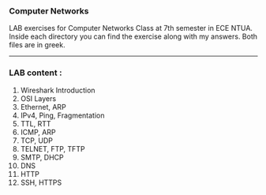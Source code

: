 ### Computer Networks

LAB exercises for Computer Networks Class at 7th semester in ECE NTUA.
Inside each directory you can find the exercise along with my answers.
Both files are in greek.

---

### LAB content :
1) Wireshark Introduction
2) OSI Layers
3) Ethernet, ARP
4) IPv4, Ping, Fragmentation
5) TTL, RTT
6) ICMP, ARP
7) TCP, UDP
8) TELNET, FTP, TFTP
9) SMTP, DHCP
10) DNS
11) HTTP
12) SSH, HTTPS
